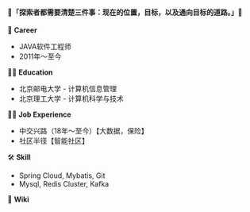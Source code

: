#### 👋「**探索者都需要清楚三件事：现在的位置，目标，以及通向目标的道路。**」👋
🔭 **Career**
- JAVA软件工程师
- 2011年～至今

👨‍🎓 **Education**
- 北京邮电大学 - 计算机信息管理
- 北京理工大学 - 计算机科学与技术

👨‍💻 **Job Experience**
- 中交兴路（18年～至今）【大数据，保险】
- 社区半径【智能社区】

🛠 **Skill**
- Spring Cloud, Mybatis, Git
- Mysql, Redis Cluster, Kafka

🌱 **Wiki**
